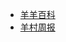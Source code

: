 * [羊羊百科](https://xyy.huijiwiki.com/wiki/%E9%A6%96%E9%A1%B5)
* [羊村周报](https://space.bilibili.com/397847418/lists/2638146?type=season)